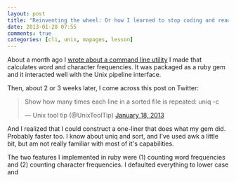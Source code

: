 ```yaml
---
layout: post
title: "Reinventing the wheel: Or how I learned to stop coding and read the manpages"
date: 2013-01-28 07:55
comments: true
categories: [cli, unix, mapages, lesson]
---
```


About a month ago I [wrote about a command line utility](/blog/2012/12/30/building-command-line-utilities-in-ruby-that-play-well-with-the-rest-of-the-unix-utilities/) I made that calculates word and character frequencies. It was packaged as a ruby gem and it interacted well with the Unix pipeline interface.

Then, about 2 or 3 weeks later, I come across this post on Twitter:

<blockquote class="twitter-tweet"><p>Show how many times each line in a sorted file is repeated: uniq -c</p>&mdash; Unix tool tip (@UnixToolTip) <a href="https://twitter.com/UnixToolTip/status/292295351518498816">January 18, 2013</a></blockquote>
<script async src="//platform.twitter.com/widgets.js" charset="utf-8"></script>

And I realized that I could construct a one-liner that does what my gem did. Probably faster too. I know about uniq and sort, and I've used awk a little bit, but am not really familiar with most of it's capabilities.

The two features I implemented in ruby were (1) counting word frequencies and (2) counting character frequencies. I defaulted everything to lower case and 
